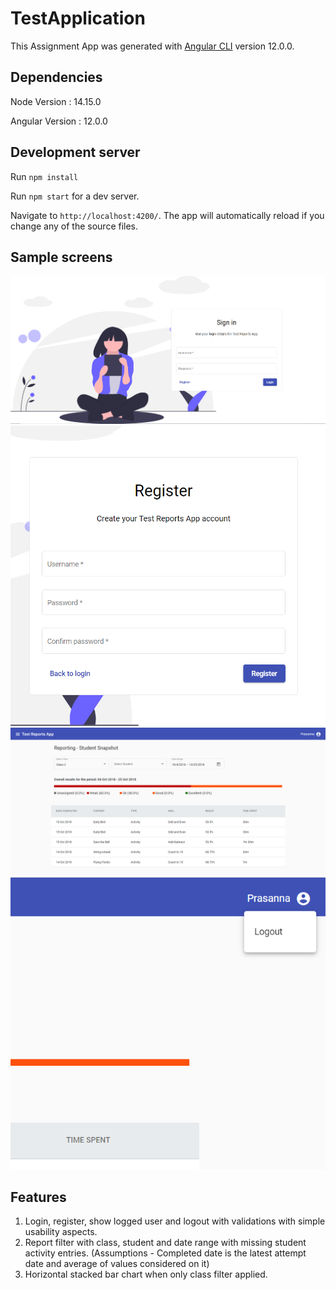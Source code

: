 # TestApplication

This Assignment App was generated with [Angular CLI](https://github.com/angular/angular-cli) version 12.0.0.

## Dependencies

Node Version : 14.15.0

Angular Version : 12.0.0

## Development server

Run `npm install`

Run `npm start` for a dev server. 

Navigate to `http://localhost:4200/`. The app will automatically reload if you change any of the source files.

## Sample screens

![Screenshot](_screens/1.png)
![Screenshot](_screens/2.png)
![Screenshot](_screens/3.png)
![Screenshot](_screens/4.png)


## Features

1. Login, register, show logged user and logout with validations with simple usability aspects.
1. Report filter with class, student and date range with missing student activity entries. 
   (Assumptions - Completed date is the latest attempt date and average of values considered on it) 
1. Horizontal stacked bar chart when only class filter applied.
